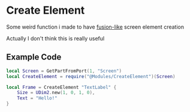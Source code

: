 # Create Element
Some weird function i made to have [fusion-like](https://github.com/dphfox/Fusion) screen element creation

Actually I don't think this is really useful

## Example Code
```lua
local Screen = GetPartFromPort(1, "Screen")
local CreateElement = require("@Modules/CreateElement")(Screen)

local Frame = CreateElement "TextLabel" {
    Size = UDim2.new(1, 0, 1, 0),
    Text = "Hello!"
}
```
